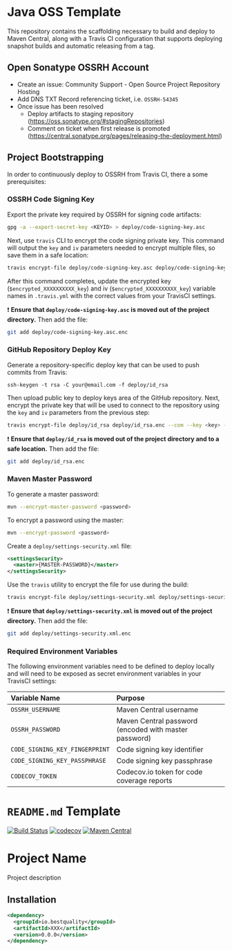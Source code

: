 # Java OSS Template
This repository contains the scaffolding necessary to build and deploy to Maven Central, 
along with a Travis CI configuration that supports deploying snapshot builds and 
automatic releasing from a tag.

## Open Sonatype OSSRH Account
* Create an issue: Community Support - Open Source Project Repository Hosting
* Add DNS TXT Record referencing ticket, i.e. `OSSRH-54345`
* Once issue has been resolved
    * Deploy artifacts to staging repository (https://oss.sonatype.org/#stagingRepositories)
    * Comment on ticket when first release is promoted (https://central.sonatype.org/pages/releasing-the-deployment.html)  

## Project Bootstrapping
In order to continuously deploy to OSSRH from Travis CI, there a some prerequisites:

### OSSRH Code Signing Key 

Export the private key required by OSSRH for signing code artifacts:

```sh
gpg -a --export-secret-key <KEYID> > deploy/code-signing-key.asc
```

Next, use `travis` CLI to encrypt the code signing private key. This command will output the `key` and `iv`
parameters needed to encrypt multiple files, so save them in a safe location:

```sh
travis encrypt-file deploy/code-signing-key.asc deploy/code-signing-key.asc.enc --com --print-key
```

After this command completes, update the encrypted key (`$encrypted_XXXXXXXXXX_key`) and 
iv (`$encrypted_XXXXXXXXXX_key`) variable names in `.travis.yml` with the correct values from
your TravisCI settings.

:exclamation: **Ensure that `deploy/code-signing-key.asc` is moved out of the project directory.** Then add the
file:
```sh
git add deploy/code-signing-key.asc.enc
```

### GitHub Repository Deploy Key
Generate a repository-specific deploy key that can be used to push commits from Travis:

```ssh
ssh-keygen -t rsa -C your@email.com -f deploy/id_rsa
```

Then upload public key to deploy keys area of the GitHub repository. Next, encrypt the 
private key that will be used to connect to the repository using the `key` and `iv` 
parameters from the previous step:

```sh
travis encrypt-file deploy/id_rsa deploy/id_rsa.enc --com --key <key> --iv <iv>
```

:exclamation: **Ensure that `deploy/id_rsa` is moved out of the project directory and to a safe location.** Then add the file:
```sh
git add deploy/id_rsa.enc
```

### Maven Master Password
To generate a master password:
```sh
mvn --encrypt-master-password <password>
```

To encrypt a password using the master:
```sh
mvn --encrypt-password <password>
```

Create a `deploy/settings-security.xml` file:
```xml
<settingsSecurity>
  <master>{MASTER-PASSWORD}</master>
</settingsSecurity>
```

Use the `travis` utility to encrypt the file for use during the build:
```sh
travis encrypt-file deploy/settings-security.xml deploy/settings-security.xml.enc --com --key <key> --iv <iv>
```

:exclamation: **Ensure that `deploy/settings-security.xml` is moved out of the project directory.** Then add the file:
```sh
git add deploy/settings-security.xml.enc
```

### Required Environment Variables
The following environment variables need to be defined to deploy locally and will need to be exposed as 
secret environment variables in your TravisCI settings:

|Variable Name|Purpose|
|:------------|:------|
| `OSSRH_USERNAME`| Maven Central username |
| `OSSRH_PASSWORD`| Maven Central password (encoded with master password) |
| `CODE_SIGNING_KEY_FINGERPRINT`| Code signing key identifier |
| `CODE_SIGNING_KEY_PASSPHRASE`| Code signing key passphrase |
| `CODECOV_TOKEN`| Codecov.io token for code coverage reports |

# `README.md` Template
[![Build Status](https://img.shields.io/travis/ruffkat/XXX/master?color=green)](https://travis-ci.com/ruffkat/XXX)
[![codecov](https://codecov.io/gh/ruffkat/XXX/branch/master/graph/badge.svg)](https://codecov.io/gh/ruffkat/XXX)
[![Maven Central](https://img.shields.io/maven-central/v/io.bestquality/XXX.svg?color=green&label=maven%20central)](https://search.maven.org/search?q=g:io.bestquality%20AND%20a:XXX)

# Project Name
Project description

## Installation
```xml
<dependency>
  <groupId>io.bestquality</groupId>
  <artifactId>XXX</artifactId>
  <version>0.0.0</version>
</dependency>
```
